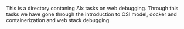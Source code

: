 This is a directory contaning Alx tasks on web debugging. Through this tasks we have gone through the introduction to OSI model, docker and containerization and web stack debugging.